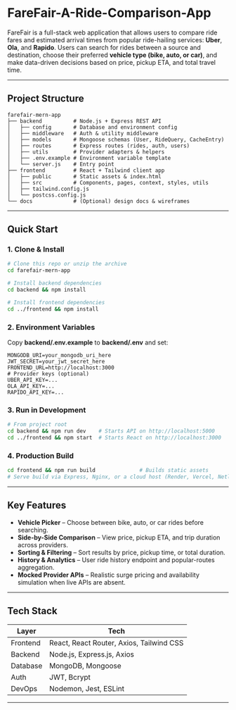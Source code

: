# FareFair-A-Ride-Comparison-App
FareFair is a full-stack web application that allows users to compare ride fares and estimated arrival times from popular ride-hailing services: **Uber**, **Ola**, and **Rapido**. Users can search for rides between a source and destination, choose their preferred **vehicle type (bike, auto, or car)**, and make data-driven decisions based on price, pickup ETA, and total travel time.

---

## Project Structure

```
farefair-mern-app
├── backend          # Node.js + Express REST API
│   ├── config       # Database and environment config
│   ├── middleware   # Auth & utility middleware
│   ├── models       # Mongoose schemas (User, RideQuery, CacheEntry)
│   ├── routes       # Express routes (rides, auth, users)
│   ├── utils        # Provider adapters & helpers
│   ├── .env.example # Environment variable template
│   └── server.js    # Entry point
├── frontend         # React + Tailwind client app
│   ├── public       # Static assets & index.html
│   ├── src          # Components, pages, context, styles, utils
│   ├── tailwind.config.js
│   └── postcss.config.js
└── docs             # (Optional) design docs & wireframes
```

---

## Quick Start

### 1. Clone & Install

```bash
# Clone this repo or unzip the archive
cd farefair-mern-app

# Install backend dependencies
cd backend && npm install

# Install frontend dependencies
cd ../frontend && npm install
```

### 2. Environment Variables

Copy **backend/.env.example** to **backend/.env** and set:

```
MONGODB_URI=your_mongodb_uri_here
JWT_SECRET=your_jwt_secret_here
FRONTEND_URL=http://localhost:3000
# Provider keys (optional)
UBER_API_KEY=...
OLA_API_KEY=...
RAPIDO_API_KEY=...
```

### 3. Run in Development

```bash
# From project root
cd backend && npm run dev    # Starts API on http://localhost:5000
cd ../frontend && npm start  # Starts React on http://localhost:3000
```

### 4. Production Build

```bash
cd frontend && npm run build              # Builds static assets
# Serve build via Express, Nginx, or a cloud host (Render, Vercel, Netlify, etc.)
```

---

## Key Features

* **Vehicle Picker** – Choose between bike, auto, or car rides before searching.
* **Side-by-Side Comparison** – View price, pickup ETA, and trip duration across providers.
* **Sorting & Filtering** – Sort results by price, pickup time, or total duration.
* **History & Analytics** – User ride history endpoint and popular-routes aggregation.
* **Mocked Provider APIs** – Realistic surge pricing and availability simulation when live APIs are absent.

---

## Tech Stack

| Layer      | Tech |
|------------|------|
| Frontend   | React, React Router, Axios, Tailwind CSS |
| Backend    | Node.js, Express.js, Axios |
| Database   | MongoDB, Mongoose |
| Auth       | JWT, Bcrypt |
| DevOps     | Nodemon, Jest, ESLint |

---
